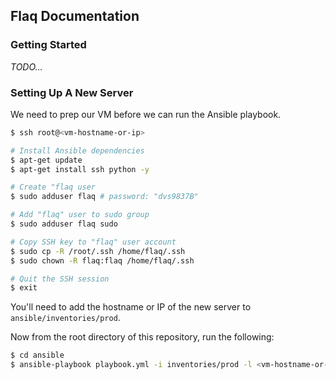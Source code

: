 ## Flaq Documentation

### Getting Started

*TODO...*

### Setting Up A New Server

We need to prep our VM before we can run the Ansible playbook.

```bash
$ ssh root@<vm-hostname-or-ip>

# Install Ansible dependencies
$ apt-get update
$ apt-get install ssh python -y

# Create "flaq user
$ sudo adduser flaq # password: "dvs9837B"

# Add "flaq" user to sudo group
$ sudo adduser flaq sudo

# Copy SSH key to "flaq" user account
$ sudo cp -R /root/.ssh /home/flaq/.ssh
$ sudo chown -R flaq:flaq /home/flaq/.ssh

# Quit the SSH session
$ exit
```

You'll need to add the hostname or IP of the new server to `ansible/inventories/prod`.

Now from the root directory of this repository, run the following:
```bash
$ cd ansible
$ ansible-playbook playbook.yml -i inventories/prod -l <vm-hostname-or-ip>
```
